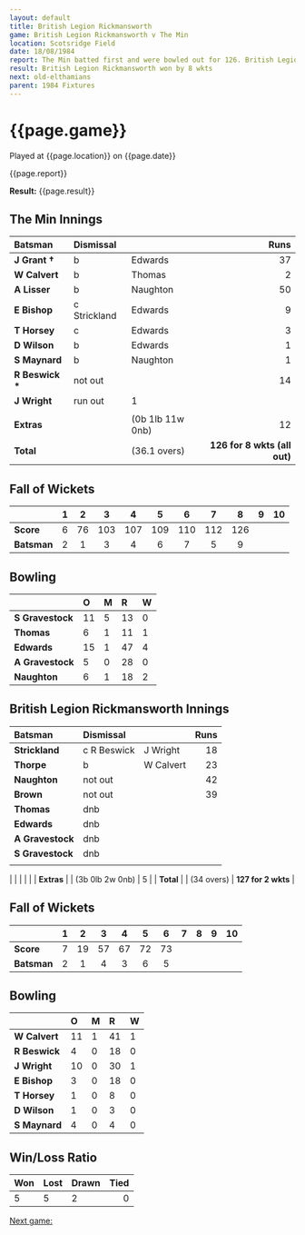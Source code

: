 ```yaml
---
layout: default
title: British Legion Rickmansworth
game: British Legion Rickmansworth v The Min
location: Scotsridge Field
date: 18/08/1984
report: The Min batted first and were bowled out for 126. British Legion Rickmansworth made 127 for 2 in reply.
result: British Legion Rickmansworth won by 8 wkts
next: old-elthamians
parent: 1984 Fixtures
---
```


# {{page.game}}

Played at {{page.location}} on {{page.date}}

{{page.report}}

**Result:** {{page.result}}

## The Min Innings

| Batsman | Dismissal |  | Runs |
|:---|:---|---|---:|
| **J Grant &#8224;** | b | Edwards | 37 | 
| **W Calvert** | b | Thomas | 2 |
| **A Lisser** | b | Naughton | 50 |
| **E Bishop** | c Strickland | Edwards | 9 | 
| **T Horsey** | c | Edwards | 3 | 
| **D Wilson** | b | Edwards | 1 |
| **S Maynard** | b | Naughton | 1 |
| **R Beswick &#42;** | not out |  | 14 | 
| **J Wright** | run out | 1 | 
|  |  |  |  |
| **Extras** | | (0b 1lb 11w 0nb) | 12 | 
| **Total** | | (36.1 overs) | **126 for 8 wkts (all out)** | 

## Fall of Wickets

| | 1 | 2 | 3 | 4 | 5 | 6 | 7 | 8 | 9 | 10 |
|---|:---:|:---:|:---:|:---:|:---:|:---:|:---:|:---:|:---:|:---:|
| **Score** | 6 | 76 | 103 | 107 | 109 | 110 | 112 | 126 |  |  | 
| **Batsman** | 2 | 1 | 3 | 4 | 6 | 7 |  5 | 9 |  |  | 

## Bowling

| | O | M | R | W |
|---|:---|:---|:---|:---|
| **S Gravestock** | 11 | 5 | 13 | 0 | 
| **Thomas** | 6 | 1 | 11 | 1 | 
| **Edwards** | 15 | 1 | 47 | 4 | 
| **A Gravestock** | 5 | 0 | 28 | 0 | 
| **Naughton** | 6 | 1 | 18 | 2 | 

## British Legion Rickmansworth Innings

| Batsman | Dismissal |  | Runs |
|:---|:---|---|---:|
| **Strickland** | c R Beswick | J Wright | 18 | 
| **Thorpe** | b | W Calvert | 23 | 
| **Naughton** | not out |  | 42 | 
| **Brown** | not out |  | 39 | 
| **Thomas** | dnb |  |  | 
| **Edwards** | dnb |  |  |
| **A Gravestock** | dnb |  |  |
| **S Gravestock** | dnb |  |  | 
|  |  |  |  |

|  |  |  |  |
| **Extras** | | (3b 0lb 2w 0nb) | 5 | 
| **Total** | | (34 overs) | **127 for 2 wkts** | 

## Fall of Wickets

| | 1 | 2 | 3 | 4 | 5 | 6 | 7 | 8 | 9 | 10 |
|---|:---:|:---:|:---:|:---:|:---:|:---:|:---:|:---:|:---:|:---:|
| **Score** | 7 | 19 | 57 | 67 | 72 | 73 |  |  |  |  | 
| **Batsman** | 2 | 1 | 4 | 3 | 6 | 5 |  |  |  |  | 

## Bowling

| | O | M | R | W |
|---|:---|:---|:---|:---|
| **W Calvert** | 11 | 1 | 41 | 1 | 
| **R Beswick** | 4 | 0 | 18 | 0 | 
| **J Wright** | 10 | 0 | 30 | 1 | 
| **E Bishop** | 3 | 0 | 18 | 0 | 
| **T Horsey** | 1 | 0 | 8 | 0 | 
| **D Wilson** | 1 | 0 | 3 | 0 | 
| **S Maynard** | 4 | 0 | 4 | 0 | 

## Win/Loss Ratio

| Won | Lost | Drawn | Tied |
|:---|:---|:---|---:|
| 5 | 5 | 2 | 0 |

[Next game:]({{page.next}})